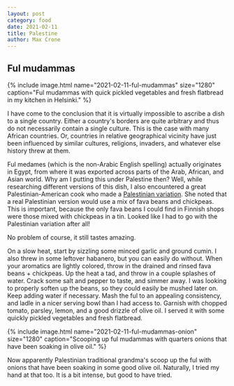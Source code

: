 ```yaml
---
layout: post
category: food
date: 2021-02-11
title: Palestine
author: Max Crone
---
```


## Ful mudammas
{% include image.html name="2021-02-11-ful-mudammas" size="1280" caption="Ful mudammas with quick pickled vegetables and fresh flatbread in my kitchen in Helsinki." %}

I have come to the conclusion that it is virtually impossible to ascribe a dish to a single country.
Either a country's borders are quite arbitrary and thus do not necessarily contain a single culture.
This is the case with many African countries.
Or, countries in relative geographical vicinity have just been influenced by similar cultures, religions, invaders, and whatever else history threw at them.

Ful medames (which is the non-Arabic English spelling) actually originates in Egypt, from where it was exported across parts of the Arab, African, and Asian world.
Why am I putting this under Palestine then?
Well, while researching different versions of this dish, I also encountered a great Palestinian-American cook who made a [Palestinian variation](https://www.youtube.com/watch?v=IQSWEt4l5xE).
She noted that a real Palestinian version would use a mix of fava beans and chickpeas.
This is important, because the only fava beans I could find in Finnish shops were those mixed with chickpeas in a tin.
Looked like I had to go with the Palestinian variation after all!

No problem of course, it still tastes amazing.

On a slow heat, start by sizzling some minced garlic and ground cumin.
I also threw in some leftover habanero, but you can easily do without.
When your aromatics are lightly colored, throw in the drained and rinsed fava beans + chickpeas.
Up the heat a tad, and throw in a couple splashes of water.
Crack some salt and pepper to taste, and simmer away.
I was looking to properly soften up the beans, so they could easily be mushed later on.
Keep adding water if necessary.
Mash the ful to an appealing consistency, and ladle in a nicer serving bowl than I had access to.
Garnish with chopped tomato, parsley, lemon, and a good drizzle of olive oil.
I served it with some quickly pickled vegetables and fresh flatbread.

{% include image.html name="2021-02-11-ful-mudammas-onion" size="1280" caption="Scooping up ful mudammas with quarters onions that have been soaking in olive oil." %}

Now apparently Palestinian traditional grandma's scoop up the ful with onions that have been soaking in some good olive oil.
Naturally, I tried my hand at that too.
It is a bit intense, but good to have tried.
